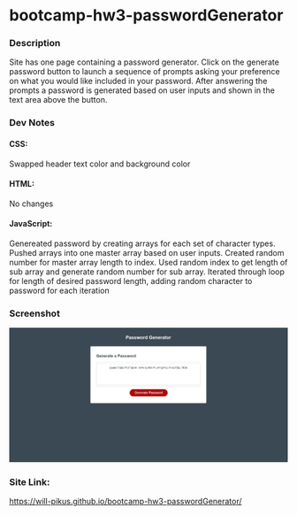 # bootcamp-hw3-passwordGenerator

### Description
Site has one page containing a password generator. Click on the generate password button to launch a sequence of prompts asking your preference on what
you would like included in your password. After answering the prompts a password is generated based on user inputs and shown in the text area above the button. 

### Dev Notes
#### CSS: 
Swapped header text color and background color
#### HTML: 
No changes
#### JavaScript:
Genereated password by creating arrays for each set of character types. Pushed arrays into one master array based on user inputs. Created random number for master array length to index. Used random index to get length of sub array and generate random number for sub array. Iterated through loop for length of desired password length, adding random character to password for each iteration


### Screenshot
![Webpage Screenshot](/images/passwordGenerator.JPG)
### Site Link:
https://will-pikus.github.io/bootcamp-hw3-passwordGenerator/
